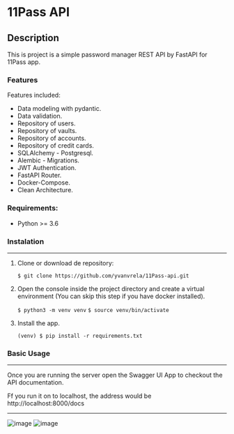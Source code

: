 # 11Pass API

## Description

This is project is a simple password manager REST API by FastAPI for 11Pass app.

### Features

Features included:

- Data modeling with pydantic.
- Data validation.
- Repository of users.
- Repository of vaults.
- Repository of accounts.
- Repository of credit cards.
- SQLAlchemy - Postgresql.
- Alembic - Migrations.
- JWT Authentication.
- FastAPI Router.
- Docker-Compose.
- Clean Architecture.

### Requirements:

- Python >= 3.6

### Instalation

---

1. Clone or download de repository:

   `$ git clone https://github.com/yvanvrela/11Pass-api.git`

2. Open the console inside the project directory and create a virtual environment (You can skip this step if you have docker installed).

    `$ python3 -m venv venv`
    `$ source venv/bin/activate`

3. Install the app.

    `(venv) $ pip install -r requirements.txt`

### Basic Usage

---

Once you are running the server open the Swagger UI App to checkout the API documentation.

Ff you run it on to localhost, the address would be http://localhost:8000/docs

---
![image](https://user-images.githubusercontent.com/65867767/201485810-2ace2b46-1309-47a2-8ea9-eb3bdf4a9f3f.png)
![image](https://user-images.githubusercontent.com/65867767/201485911-2051268f-a50f-416c-9b6d-d4b730f9718e.png)

